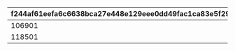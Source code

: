|f244af61eefa6c6638bca27e448e129eee0dd49fac1ca83e5f2947f04d555e44|66adb1ed3c313bf5de914234399d9baf290e92dda61366c3f287de69eeb19616|
| --- | --- |
|106901|530701|
|118501|530700|